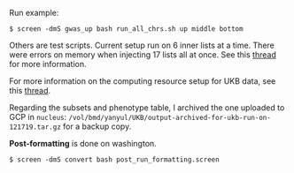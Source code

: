 Run example:

```
$ screen -dmS gwas_up bash run_all_chrs.sh up middle bottom
```

Others are test scripts. 
Current setup run on 6 inner lists at a time. 
There were errors on memory when injecting 17 lists all at once. 
See this [thread](https://hail.zulipchat.com/#narrow/stream/128581-Cloud-support/topic/getting.20Index.20reader.20cache.20hit.20rate.20message/near/183652217) for more information.

 For more information on the computing resource setup for UKB data, see this [thread](https://hail.zulipchat.com/#narrow/stream/128581-Cloud-support/topic/cluster.20config.20for.20UKB.20GWAS/near/179199054).
 
Regarding the subsets and phenotype table, I archived the one uploaded to GCP in `nucleus`: `/vol/bmd/yanyul/UKB/output-archived-for-ukb-run-on-121719.tar.gz` for a backup copy.

**Post-formatting** is done on washington.

```
$ screen -dmS convert bash post_run_formatting.screen
```
